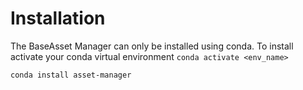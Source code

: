 # Installation
The BaseAsset Manager can only be installed using conda. To install activate your
conda virtual environment `conda activate <env_name>`

`conda install asset-manager`